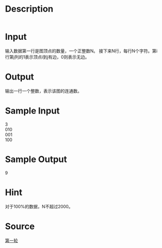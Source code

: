 
# Description

<div class="content"><p><img border="0" src="source/bzoj/2208/img/aHR0cHM6Ly9seWRzeS5jb20vSnVkZ2VPbmxpbmUvaW1hZ2VzLzIyMDguanBn.jpg" alt=""/></p></div>

# Input

<div class="content"><p>输入数据第一行是图顶点的数量，一个正整数N。 接下来N行，每行N个字符。第i行第j列的1表示顶点i到j有边，0则表示无边。</p></div>

# Output

<div class="content"><p>输出一行一个整数，表示该图的连通数。</p></div>

# Sample Input

<div class="content"><span class="sampledata">3 <br/>
010 <br/>
001 <br/>
100 </span></div>

# Sample Output

<div class="content"><span class="sampledata">9</span></div>

# Hint

<div class="content"><p></p><p>对于100%的数据，N不超过2000。</p><p></p></div>

# Source

<div class="content"><p><a href="problemset.php?search=第一轮">第一轮</a></p></div>

